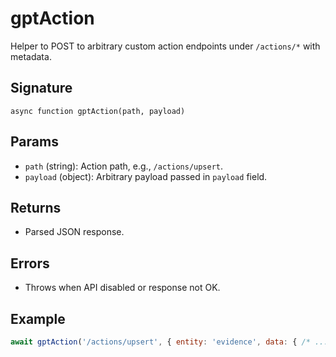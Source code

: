 # gptAction

Helper to POST to arbitrary custom action endpoints under `/actions/*` with metadata.

## Signature
`async function gptAction(path, payload)`

## Params
- `path` (string): Action path, e.g., `/actions/upsert`.
- `payload` (object): Arbitrary payload passed in `payload` field.

## Returns
- Parsed JSON response.

## Errors
- Throws when API disabled or response not OK.

## Example
```js
await gptAction('/actions/upsert', { entity: 'evidence', data: { /* ... */ } });
```

